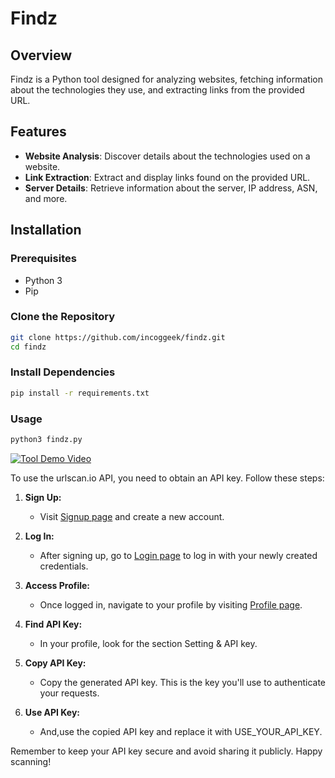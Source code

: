 # Findz

## Overview

Findz is a Python tool designed for analyzing websites, fetching information about the technologies they use, and extracting links from the provided URL.

## Features

- **Website Analysis**: Discover details about the technologies used on a website.
- **Link Extraction**: Extract and display links found on the provided URL.
- **Server Details**: Retrieve information about the server, IP address, ASN, and more.

## Installation

### Prerequisites

- Python 3
- Pip

### Clone the Repository

```bash
git clone https://github.com/incoggeek/findz.git
cd findz
```
### Install Dependencies

```bash
pip install -r requirements.txt
```

### Usage
```bash
python3 findz.py
```

[![Tool Demo Video](https://img.youtube.com/vi/nxo7p_0wCu8/0.jpg)](https://www.youtube.com/watch?v=nxo7p_0wCu8&ab_channel=Incoggeek)


To use the urlscan.io API, you need to obtain an API key. Follow these steps:

1. **Sign Up:**
   - Visit [Signup page](https://urlscan.io/user/signup) and create a new account.

2. **Log In:**
   - After signing up, go to [Login page](https://urlscan.io/user/login/) to log in with your newly created credentials.

3. **Access Profile:**
   - Once logged in, navigate to your profile by visiting [Profile page](https://urlscan.io/user/profile/).

4. **Find API Key:**
   - In your profile, look for the section Setting & API key.

5. **Copy API Key:**
   - Copy the generated API key. This is the key you'll use to authenticate your requests.

6. **Use API Key:**
   - And,use the copied API key and replace it with USE_YOUR_API_KEY.

Remember to keep your API key secure and avoid sharing it publicly. Happy scanning!